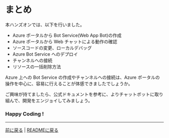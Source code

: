 # まとめ

本ハンズオンでは、以下を行いました。

- Azure ポータルから Bot Service(Web App Bot)の作成
- Azure ポータルから Web チャットによる動作の確認
- ソースコードの変更、ローカルデバッグ
- Azure Bot Service へのデプロイ
- チャンネルへの接続
- リソースの一括削除方法

Azure 上への Bot Service の作成やチャンネルへの接続は、Azure ポータルの操作を中心に、容易に行えることが体感できましたでしょうか。

ご興味が持てましたら、公式ドキュメントを参考に、よりチャットボットに取り組んで、開発をエンジョイしてみましょう。

### Happy Coding !

---
[前に戻る](./01-04_cleanup.md) | [READMEに戻る](../../../README.md)